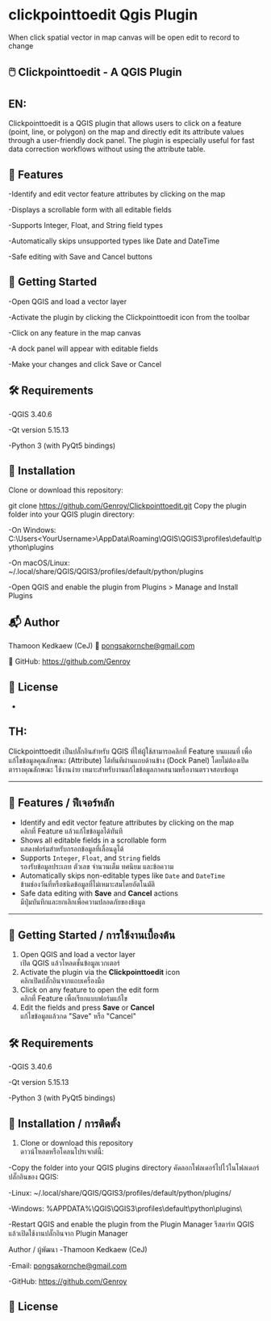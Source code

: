# clickpointtoedit Qgis Plugin
When click spatial vector in map canvas will be open edit to record to change 

## 🖱️ Clickpointtoedit - A QGIS Plugin

## **EN:**  
Clickpointtoedit is a QGIS plugin that allows users to click on a feature (point, line, or polygon) on the map and directly edit its attribute values through a user-friendly dock panel. 
The plugin is especially useful for fast data correction workflows without using the attribute table.

## 🔧 Features

-Identify and edit vector feature attributes by clicking on the map

-Displays a scrollable form with all editable fields

-Supports Integer, Float, and String field types

-Automatically skips unsupported types like Date and DateTime

-Safe editing with Save and Cancel buttons

## 🚀 Getting Started

-Open QGIS and load a vector layer

-Activate the plugin by clicking the Clickpointtoedit icon from the toolbar

-Click on any feature in the map canvas

-A dock panel will appear with editable fields

-Make your changes and click Save or Cancel

## 🛠 Requirements
-QGIS 3.40.6

-Qt version 5.15.13

-Python 3 (with PyQt5 bindings)

## 📁 Installation

Clone or download this repository:

git clone https://github.com/Genroy/Clickpointtoedit.git
Copy the plugin folder into your QGIS plugin directory:

-On Windows:
C:\Users\<YourUsername>\AppData\Roaming\QGIS\QGIS3\profiles\default\python\plugins

-On macOS/Linux:
~/.local/share/QGIS/QGIS3/profiles/default/python/plugins

-Open QGIS and enable the plugin from Plugins > Manage and Install Plugins

## 📬 Author

Thamoon Kedkaew (CeJ)
📧 pongsakornche@gmail.com

🔗 GitHub: https://github.com/Genroy

## 📝 License
-

## **TH:**  
Clickpointtoedit เป็นปลั๊กอินสำหรับ QGIS ที่ให้ผู้ใช้สามารถคลิกที่ Feature บนแผนที่ เพื่อแก้ไขข้อมูลคุณลักษณะ (Attribute) ได้ทันทีผ่านแถบด้านข้าง (Dock Panel) โดยไม่ต้องเปิดตารางคุณลักษณะ 
ใช้งานง่าย เหมาะสำหรับงานแก้ไขข้อมูลภาคสนามหรืองานตรวจสอบข้อมูล

---

## 🔧 Features / ฟีเจอร์หลัก

- Identify and edit vector feature attributes by clicking on the map  
  คลิกที่ Feature แล้วแก้ไขข้อมูลได้ทันที
- Shows all editable fields in a scrollable form  
  แสดงฟอร์มสำหรับกรอกข้อมูลที่เลื่อนดูได้
- Supports `Integer`, `Float`, and `String` fields  
  รองรับข้อมูลประเภท ตัวเลข จำนวนเต็ม ทศนิยม และข้อความ
- Automatically skips non-editable types like `Date` and `DateTime`  
  ข้ามช่องวันที่หรือชนิดข้อมูลที่ไม่เหมาะสมโดยอัตโนมัติ
- Safe data editing with **Save** and **Cancel** actions  
  มีปุ่มบันทึกและยกเลิกเพื่อความปลอดภัยของข้อมูล

---

## 🚀 Getting Started / การใช้งานเบื้องต้น

1. Open QGIS and load a vector layer  
   เปิด QGIS แล้วโหลดชั้นข้อมูลเวกเตอร์
2. Activate the plugin via the **Clickpointtoedit** icon  
   คลิกเปิดปลั๊กอินจากแถบเครื่องมือ
3. Click on any feature to open the edit form  
   คลิกที่ Feature เพื่อเรียกแบบฟอร์มแก้ไข
4. Edit the fields and press **Save** or **Cancel**  
   แก้ไขข้อมูลแล้วกด "Save" หรือ "Cancel"

## 🛠 Requirements
-QGIS 3.40.6

-Qt version 5.15.13

-Python 3 (with PyQt5 bindings)

## 📁 Installation / การติดตั้ง

1. Clone or download this repository  
   ดาวน์โหลดหรือโคลนโปรเจกต์นี้:

-Copy the folder into your QGIS plugins directory
คัดลอกโฟลเดอร์ไปไว้ในโฟลเดอร์ปลั๊กอินของ QGIS:

-Linux: ~/.local/share/QGIS/QGIS3/profiles/default/python/plugins/

-Windows: %APPDATA%\QGIS\QGIS3\profiles\default\python\plugins\

-Restart QGIS and enable the plugin from the Plugin Manager
รีสตาร์ท QGIS แล้วเปิดใช้งานปลั๊กอินจาก Plugin Manager


Author / ผู้พัฒนา
-Thamoon Kedkaew (CeJ)

-Email: pongsakornche@gmail.com

-GitHub: https://github.com/Genroy

📝 License
-

